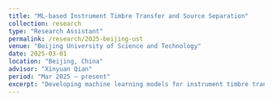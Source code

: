```yaml
---
title: "ML-based Instrument Timbre Transfer and Source Separation"
collection: research
type: "Research Assistant"
permalink: /research/2025-beijing-ust
venue: "Beijing University of Science and Technology"
date: 2025-03-01
location: "Beijing, China"
advisor: "Xinyuan Qian"
period: "Mar 2025 – present"
excerpt: "Developing machine learning models for instrument timbre transfer and audio source separation algorithms (ongoing)."
---
```


